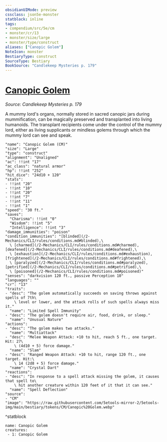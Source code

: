 ```yaml
---
obsidianUIMode: preview
cssclass: json5e-monster
statblock: inline
tags:
- compendium/src/5e/cm
- monster/cr/13
- monster/size/large
- monster/type/construct
aliases: ["Canopic Golem"]
NoteIcon: monster
BestiaryType: construct
SourceType: Bestiary
BookSource: "Candlekeep Mysteries p. 179"
---
```

# [Canopic Golem](2-Mechanics/CLI/bestiary/construct/canopic-golem-cm.md)
*Source: Candlekeep Mysteries p. 179*  

A mummy lord's organs, normally stored in sacred canopic jars during mummification, can be magically preserved and transplanted into living humanoids. The transplant recipients come under the control of the mummy lord, either as living supplicants or mindless golems through which the mummy lord can see and speak.

```statblock
"name": "Canopic Golem (CM)"
"size": "Large"
"type": "construct"
"alignment": "Unaligned"
"ac": !!int "17"
"ac_class": "natural armor"
"hp": !!int "252"
"hit_dice": "24d10 + 120"
"stats":
- !!int "20"
- !!int "10"
- !!int "20"
- !!int "7"
- !!int "11"
- !!int "1"
"speed": "30 ft."
"saves":
  "Charisma": !!int "0"
  "Wisdom": !!int "5"
  "Intelligence": !!int "3"
"damage_immunities": "poison"
"condition_immunities": "[blinded](/2-Mechanics/CLI/rules/conditions.md#blinded),\
  \ [charmed](/2-Mechanics/CLI/rules/conditions.md#charmed), [deafened](/2-Mechanics/CLI/rules/conditions.md#deafened),\
  \ [exhaustion](/2-Mechanics/CLI/rules/conditions.md#exhaustion), [frightened](/2-Mechanics/CLI/rules/conditions.md#frightened),\
  \ [paralyzed](/2-Mechanics/CLI/rules/conditions.md#paralyzed), [petrified](/2-Mechanics/CLI/rules/conditions.md#petrified),\
  \ [poisoned](/2-Mechanics/CLI/rules/conditions.md#poisoned)"
"senses": "darkvision 120 ft., passive Perception 10"
"languages": ""
"cr": "13"
"traits":
- "desc": "The golem automatically succeeds on saving throws against spells of 7th\
    \ level or lower, and the attack rolls of such spells always miss it."
  "name": "Limited Spell Immunity"
- "desc": "The golem doesn't require air, food, drink, or sleep."
  "name": "Unusual Nature"
"actions":
- "desc": "The golem makes two attacks."
  "name": "Multiattack"
- "desc": "Melee Weapon Attack: +10 to hit, reach 5 ft., one target. Hit: 27\
    \ (4d10 + 5) force damage."
  "name": "Slam"
- "desc": "Ranged Weapon Attack: +10 to hit, range 120 ft., one target. Hit:\
    \ 14 (2d8 + 5) force damage."
  "name": "Crystal Dart"
"reactions":
- "desc": "In response to a spell attack missing the golem, it causes that spell to\
    \ hit another creature within 120 feet of it that it can see."
  "name": "Spell Deflection"
"source":
- "CM"
"image": "https://raw.githubusercontent.com/5etools-mirror-2/5etools-img/main/bestiary/tokens/CM/Canopic%20Golem.webp"
```
^statblock

```encounter-table
name: Canopic Golem
creatures:
 - 1: Canopic Golem
```
